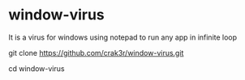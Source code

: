 # window-virus
 It is a virus for windows using notepad to run any app in infinite loop
 
 
 
 git clone https://github.com/crak3r/window-virus.git

 cd window-virus
